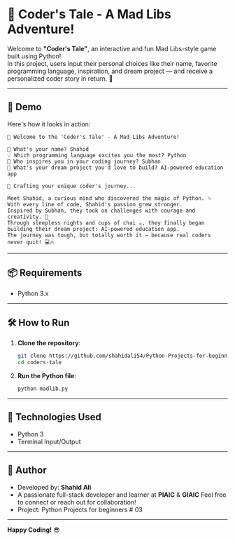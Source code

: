 # 🌟 Coder's Tale - A Mad Libs Adventure!

Welcome to **"Coder's Tale"**, an interactive and fun Mad Libs-style game built using Python!  
In this project, users input their personal choices like their name, favorite programming language, inspiration, and dream project — and receive a personalized coder story in return. 🚀

---

## 📸 Demo

Here's how it looks in action:

```
🌟 Welcome to the 'Coder's Tale' - A Mad Libs Adventure!

👤 What's your name? Shahid  
💡 Which programming language excites you the most? Python  
🌟 Who inspires you in your coding journey? Subhan  
🧠 What's your dream project you'd love to build? AI-powered education app  

📝 Crafting your unique coder's journey...

Meet Shahid, a curious mind who discovered the magic of Python. ✨  
With every line of code, Shahid's passion grew stronger.  
Inspired by Subhan, they took on challenges with courage and creativity. 💪  
Through sleepless nights and cups of chai ☕, they finally began building their dream project: AI-powered education app.  
The journey was tough, but totally worth it — because real coders never quit! 💻🔥  
```

---

## 📦 Requirements

- Python 3.x

---

## 🛠️ How to Run

1. **Clone the repository**:
   ```bash
   git clone https://github.com/shahidali54/Python-Projects-for-beginners.git
   cd coders-tale
   ```

2. **Run the Python file**:
   ```bash
   python madlib.py
   ```

---

## 🧰 Technologies Used

- Python 3
- Terminal Input/Output

---

## 👤 Author

- Developed by: **Shahid Ali**
- A passionate full-stack developer and learner at **PIAIC** & **GIAIC**
  Feel free to connect or reach out for collaboration!
- Project: Python Projects for beginners # 03

---


**Happy Coding!** 😎
